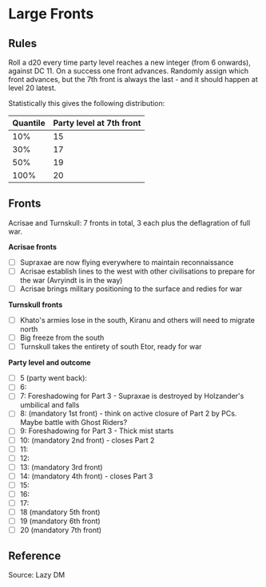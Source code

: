 # Large Fronts

## Rules

Roll a d20 every time party level reaches a new integer (from 6 onwards), against DC 11. On a success one front advances. Randomly assign which front advances, but the 7th front is always the last - and it should happen at level 20 latest.

Statistically this gives the following distribution:

| Quantile | Party level at 7th front |
| -------- | ------------------------ |
| 10%      | 15                       |
| 30%      | 17                       |
| 50%      | 19                       |
| 100%     | 20                       |

## Fronts

Acrisae and Turnskull: 7 fronts in total, 3 each plus the deflagration of full war.

**Acrisae fronts**
- [ ] Supraxae are now flying everywhere to maintain reconnaissance 
- [ ] Acrisae establish lines to the west with other civilisations to prepare for the war (Avryindt is in the way)
- [ ] Acrisae brings military positioning to the surface and redies for war

**Turnskull fronts**
- [ ] Khato's armies lose in the south, Kiranu and others will need to migrate north
- [ ] Big freeze from the south
- [ ] Turnskull takes the entirety of south Etor, ready for war

**Party level and outcome**
- [ ] 5 (party went back):
- [ ] 6:
- [ ] 7: Foreshadowing for Part 3 - Supraxae is destroyed by Holzander's umbilical and falls
- [ ] 8: (mandatory 1st front) - think on active closure of Part 2 by PCs. Maybe battle with Ghost Riders? 
- [ ] 9: Foreshadowing for Part 3 - Thick mist starts
- [ ] 10: (mandatory 2nd front) - closes Part 2
- [ ] 11: 
- [ ] 12:
- [ ] 13: (mandatory 3rd front)
- [ ] 14: (mandatory 4th front) - closes Part 3
- [ ] 15:
- [ ] 16:
- [ ] 17:
- [ ] 18 (mandatory 5th front)
- [ ] 19 (mandatory 6th front)
- [ ] 20 (mandatory 7th front)

## Reference
Source: Lazy DM

